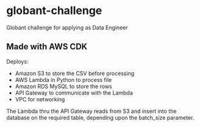 # globant-challenge
Globant challenge for applying as Data Engineer

## Made with AWS CDK

Deploys:
- Amazon S3 to store the CSV before processing
- AWS Lambda in Python to process file
- Amazon RDS MySQL to store the rows 
- API Gateway to communicate with the Lambda
- VPC for networking

The Lambda thru the API Gateway reads from S3 and insert into the database on the required table, depending upon the batch_size parameter.

